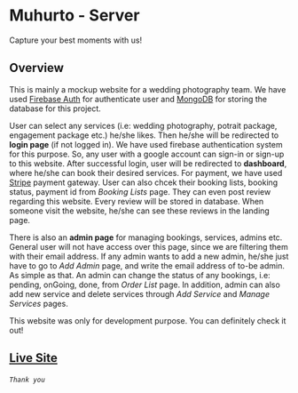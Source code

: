 # Muhurto - Server

Capture your best moments with us!

## Overview
This is mainly a mockup website for a wedding photography team. We have used [Firebase Auth](https://firebase.google.com/docs/auth) for authenticate user and [MongoDB](https://www.mongodb.com/) for storing the database for this project.

User can select any services (i.e: wedding photography, potrait package, engagement package etc.) he/she likes. Then he/she will be redirected to **login page** (if not logged in). We have used firebase authentication system for this purpose. So, any user with a google account can sign-in or sign-up to this website. 
After successful login, user will be redirected to **dashboard**, where he/she can book their desired services. For payment, we have used [Stripe](https://stripe.com/) payment gateway. User can also chcek their booking lists, booking status, payment id from *Booking Lists* page. They can even post review regarding this website. Every review will be stored in database. When someone visit the website, he/she can see these reviews in the landing page.

There is also an **admin page** for managing bookings, services, admins etc. General user will not have access over this page, since we are filtering them with their email address. If any admin wants to add a new admin, he/she just have to go to *Add Admin* page, and write the email address of to-be admin. As simple as that. An admin can change the status of any bookings, i.e: pending, onGoing, done, from *Order List* page. In addition, admin can also add new service and delete services through *Add Service* and *Manage Services* pages.

This website was only for development purpose. You can definitely check it out!


## [Live Site](https://muhurto-photography.firebaseapp.com/)

###### `Thank you`

